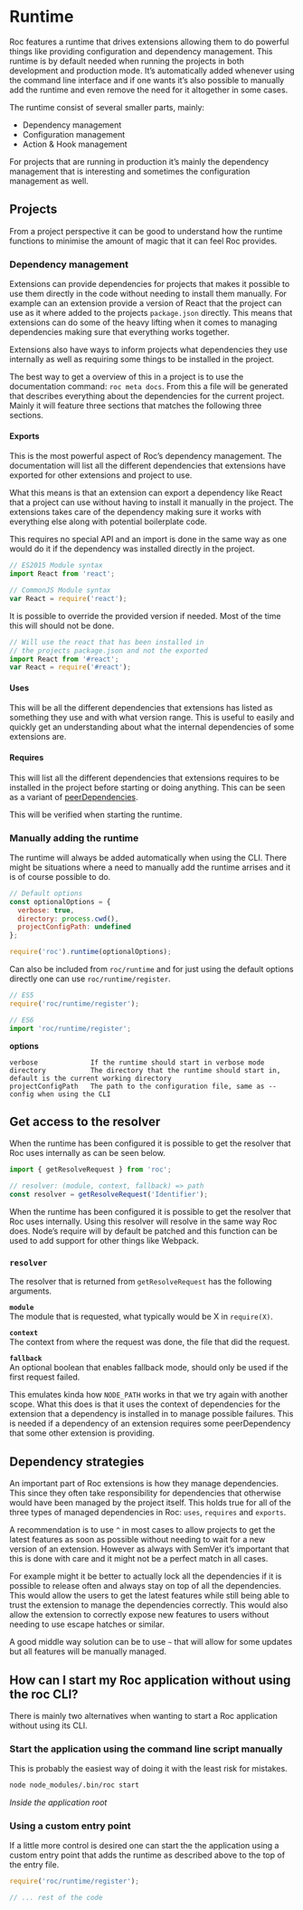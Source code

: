 # Runtime
Roc features a runtime that drives extensions allowing them to do powerful things like providing configuration and dependency management. This runtime is by default needed when running the projects in both development and production mode. It’s automatically added whenever using the command line interface and if one wants it’s also possible to manually add the runtime and even remove the need for it altogether in some cases.

The runtime consist of several smaller parts, mainly:

- Dependency management
- Configuration management
-  Action & Hook management

For projects that are running in production it’s mainly the dependency management that is interesting and sometimes the configuration management as well.

## Projects
From a project perspective it can be good to understand how the runtime functions to minimise the amount of magic that it can feel Roc provides.

### Dependency management
Extensions can provide dependencies for projects that makes it possible to use them directly in the code without needing to install them manually. For example can an extension provide a version of React that the project can use as it where added to the projects `package.json` directly. This means that extensions can do some of the heavy lifting when it comes to managing dependencies making sure that everything works together.

Extensions also have ways to inform projects what dependencies they use internally as well as requiring some things to be installed in the project.

The best way to get a overview of this in a project is to use the documentation command: `roc meta docs`. From this a file will be generated that describes everything about the dependencies for the current project. Mainly it will feature three sections that matches the following three sections.  

#### Exports
This is the most powerful aspect of Roc’s dependency management. The documentation will list all the different dependencies that extensions have exported for other extensions and project to use.

What this means is that an extension can export a dependency like React that a project can use without having to install it manually in the project. The extensions takes care of the dependency making sure it works with everything else along with potential boilerplate code.

This requires no special API and an import is done in the same way as one would do it if the dependency was installed directly in the project.

```javascript
// ES2015 Module syntax
import React from 'react';

// CommonJS Module syntax
var React = require('react');
```

It is possible to override the provided version if needed. Most of the time this will should not be done.

```javascript
// Will use the react that has been installed in
// the projects package.json and not the exported
import React from '#react';
var React = require('#react');
```

#### Uses
This will be all the different dependencies that extensions has listed as something they use and with what version range. This is useful to easily and quickly get an understanding about what the internal dependencies of some extensions are.

#### Requires
This will list all the different dependencies that extensions requires to be installed in the project before starting or doing anything. This can be seen as a variant of [peerDependencies](https://docs.npmjs.com/files/package.json#peerdependencies).

This will be verified when starting the runtime.

### Manually adding the runtime
The runtime will always be added automatically when using the CLI. There might be situations where a need to manually add the runtime arrises and it is of course possible to do.

```javascript
// Default options
const optionalOptions = {
  verbose: true,
  directory: process.cwd(),
  projectConfigPath: undefined
};

require('roc').runtime(optionalOptions);
```

Can also be included from `roc/runtime` and for just using the default options directly one can use `roc/runtime/register`.

```javascript
// ES5
require('roc/runtime/register');

// ES6
import 'roc/runtime/register';
```

__options__
```
verbose             If the runtime should start in verbose mode
directory           The directory that the runtime should start in, default is the current working directory    
projectConfigPath   The path to the configuration file, same as --config when using the CLI
```

## Get access to the resolver
When the runtime has been configured it is possible to get the resolver that Roc uses internally as can be seen below.

```javascript
import { getResolveRequest } from 'roc';

// resolver: (module, context, fallback) => path
const resolver = getResolveRequest('Identifier');
```
When the runtime has been configured it is possible to get the resolver that Roc uses internally. Using this resolver will resolve in the same way Roc does. Node’s require will by default be patched and this function can be used to add support for other things like Webpack.

### `resolver`
The resolver that is returned from `getResolveRequest` has the following arguments.

__`module`__  
The module that is requested, what typically would be X in `require(X)`.

__`context`__  
The context from where the request was done, the file that did the request.

__`fallback`__  
An optional boolean that enables fallback mode, should only be used if the first request failed.

This emulates kinda how `NODE_PATH` works in that we try again with another scope. What this does is that it uses the context of dependencies for the extension that a dependency is installed in to manage possible failures. This is needed if a dependency of an extension requires some peerDependency that some other extension is providing.

## Dependency strategies
An important part of Roc extensions is how they manage dependencies. This since they often take responsibility for dependencies that otherwise would have been managed by the project itself. This holds true for all of the three types of managed dependencies in Roc: `uses`, `requires` and `exports`.

A recommendation is to use `^` in most cases to allow projects to get the latest features as soon as possible without needing to wait for a new version of an extension. However as always with SemVer it’s important that this is done with care and it might not be a perfect match in all cases.

For example might it be better to actually lock all the dependencies if it is possible to release often and always stay on top of all the dependencies. This would allow the users to get the latest features while still being able to trust the extension to manage the dependencies correctly. This would also allow the extension to correctly expose new features to users without needing to use escape hatches or similar.

A good middle way solution can be to use `~` that will allow for some updates but all features will be manually managed.

## How can I start my Roc application without using the roc CLI?
There is mainly two alternatives when wanting to start a Roc application without using its CLI.

### Start the application using the command line script manually
This is probably the easiest way of doing it with the least risk for mistakes.

```bash
node node_modules/.bin/roc start
```
_Inside the application root_

### Using a custom entry point
If a little more control is desired one can start the the application using a custom entry point that adds the runtime as described above to the top of the entry file.

```javascript
require('roc/runtime/register');

// ... rest of the code
```
